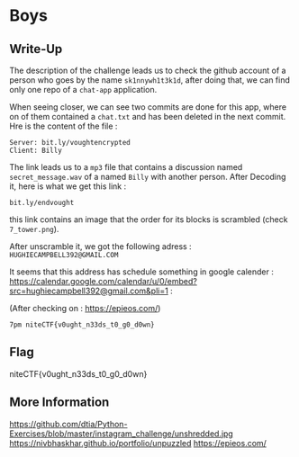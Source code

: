 # Boys

## Write-Up

The description of the challenge leads us to check the github account of a person who goes by the name `sk1nnywh1t3k1d`, after doing that, we can find only one repo of a `chat-app` application.

When seeing closer, we can see two commits are done for this app, where on of them contained a `chat.txt` and has been deleted in the next commit. Hre is the content of the file :

```
Server: bit.ly/voughtencrypted
Client: Billy
```

The link leads us to a `mp3` file that contains a discussion named `secret_message.wav` of a named `Billy` with another person. After Decoding it, here is what we get this link :

```
bit.ly/endvought
```

this link contains an image that the order for its blocks is scrambled (check `7_tower.png`).

After unscramble it, we got the following adress : `HUGHIECAMPBELL392@GMAIL.COM`

It seems that this address has schedule something in google calender : https://calendar.google.com/calendar/u/0/embed?src=hughiecampbell392@gmail.com&pli=1 :

(After checking on : https://epieos.com/)

```
7pm niteCTF{v0ught_n33ds_t0_g0_d0wn}
```



## Flag

niteCTF{v0ught_n33ds_t0_g0_d0wn}
## More Information

https://github.com/dtia/Python-Exercises/blob/master/instagram_challenge/unshredded.jpg
https://nivbhaskhar.github.io/portfolio/unpuzzled
https://epieos.com/
